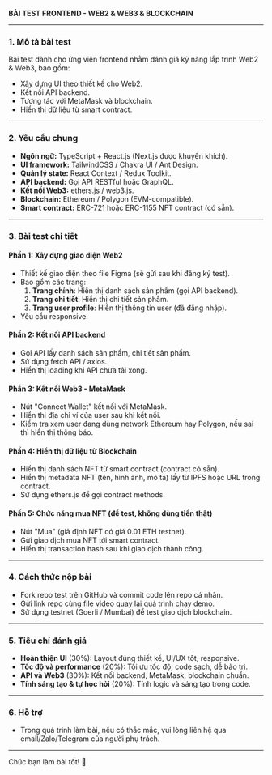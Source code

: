 **BÀI TEST FRONTEND - WEB2 & WEB3 & BLOCKCHAIN**

---

### **1. Mô tả bài test**
Bài test dành cho ứng viên frontend nhằm đánh giá kỹ năng lắp trình Web2 & Web3, bao gồm:
- Xây dựng UI theo thiết kế cho Web2.
- Kết nối API backend.
- Tương tác với MetaMask và blockchain.
- Hiển thị dữ liệu từ smart contract.

---

### **2. Yêu cầu chung**
- **Ngôn ngữ:** TypeScript + React.js (Next.js được khuyến khích).
- **UI framework:** TailwindCSS / Chakra UI / Ant Design.
- **Quản lý state:** React Context / Redux Toolkit.
- **API backend:** Gọi API RESTful hoặc GraphQL.
- **Kết nối Web3:** ethers.js / web3.js.
- **Blockchain:** Ethereum / Polygon (EVM-compatible).
- **Smart contract:** ERC-721 hoặc ERC-1155 NFT contract (có sẵn).

---

### **3. Bài test chi tiết**
#### **Phần 1: Xây dựng giao diện Web2**
- Thiết kế giao diện theo file Figma (sẽ gửi sau khi đăng ký test).
- Bao gồm các trang:
  1. **Trang chính**: Hiển thị danh sách sản phẩm (gọi API backend).
  2. **Trang chi tiết**: Hiển thị chi tiết sản phẩm.
  3. **Trang user profile**: Hiển thị thông tin user (đã đăng nhập).
- Yêu cầu responsive.

#### **Phần 2: Kết nối API backend**
- Gọi API lấy danh sách sản phẩm, chi tiết sản phẩm.
- Sử dụng fetch API / axios.
- Hiển thị loading khi API chưa tải xong.

#### **Phần 3: Kết nối Web3 - MetaMask**
- Nút "Connect Wallet" kết nối với MetaMask.
- Hiển thị địa chỉ ví của user sau khi kết nối.
- Kiểm tra xem user đang dùng network Ethereum hay Polygon, nếu sai thì hiển thị thông báo.

#### **Phần 4: Hiển thị dữ liệu từ Blockchain**
- Hiển thị danh sách NFT từ smart contract (contract có sẵn).
- Hiển thị metadata NFT (tên, hình ảnh, mô tả) lấy từ IPFS hoặc URL trong contract.
- Sử dụng ethers.js để gọi contract methods.

#### **Phần 5: Chức năng mua NFT (để test, không dùng tiền thật)**
- Nút "Mua" (giả định NFT có giá 0.01 ETH testnet).
- Gửi giao dịch mua NFT tới smart contract.
- Hiển thị transaction hash sau khi giao dịch thành công.

---

### **4. Cách thức nộp bài**
- Fork repo test trên GitHub và commit code lên repo cá nhân.
- Gửi link repo cùng file video quay lại quá trình chạy demo.
- Sử dụng testnet (Goerli / Mumbai) để test giao dịch blockchain.

---

### **5. Tiêu chí đánh giá**
- **Hoàn thiện UI** (30%): Layout đúng thiết kế, UI/UX tốt, responsive.
- **Tốc độ và performance** (20%): Tối ưu tốc độ, code sạch, dễ bảo trì.
- **API và Web3** (30%): Kết nối backend, MetaMask, blockchain chuẩn.
- **Tính sáng tạo & tự học hỏi** (20%): Tính logic và sáng tạo trong code.

---

### **6. Hỗ trợ**
- Trong quá trình làm bài, nếu có thắc mắc, vui lòng liên hệ qua email/Zalo/Telegram của người phụ trách.

---

Chúc bạn làm bài tốt! 🚀

